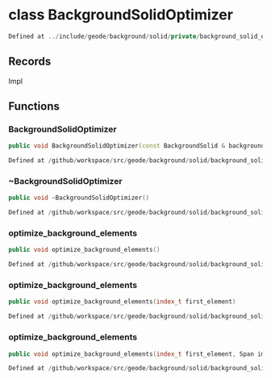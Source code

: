 # class BackgroundSolidOptimizer

```cpp
Defined at ../include/geode/background/solid/private/background_solid_optimizer.h#26
```

## Records

Impl



## Functions

### BackgroundSolidOptimizer

```cpp
public void BackgroundSolidOptimizer(const BackgroundSolid & background, BackgroundSolidModifier & modifier)
```

```cpp
Defined at /github/workspace/src/geode/background/solid/background_solid_optimizer.cpp#3440
```

### ~BackgroundSolidOptimizer

```cpp
public void ~BackgroundSolidOptimizer()
```

```cpp
Defined at /github/workspace/src/geode/background/solid/background_solid_optimizer.cpp#3447
```

### optimize_background_elements

```cpp
public void optimize_background_elements()
```

```cpp
Defined at /github/workspace/src/geode/background/solid/background_solid_optimizer.cpp#3451
```

### optimize_background_elements

```cpp
public void optimize_background_elements(index_t first_element)
```

```cpp
Defined at /github/workspace/src/geode/background/solid/background_solid_optimizer.cpp#3456
```

### optimize_background_elements

```cpp
public void optimize_background_elements(index_t first_element, Span immuable_vertices)
```

```cpp
Defined at /github/workspace/src/geode/background/solid/background_solid_optimizer.cpp#3462
```



